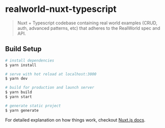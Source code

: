 # realworld-nuxt-typescript

> Nuxt + Typescript codebase containing real world examples (CRUD, auth, advanced patterns, etc) that adheres to the RealWorld spec and API.

## Build Setup

``` bash
# install dependencies
$ yarn install

# serve with hot reload at localhost:3000
$ yarn dev

# build for production and launch server
$ yarn build
$ yarn start

# generate static project
$ yarn generate
```

For detailed explanation on how things work, checkout [Nuxt.js docs](https://nuxtjs.org).
